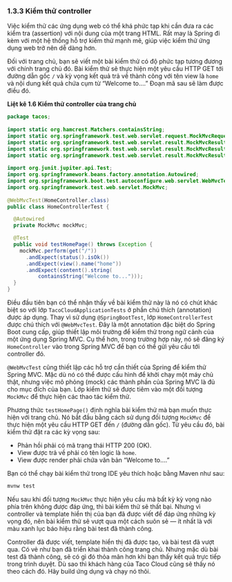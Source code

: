 ### 1.3.3 Kiểm thử controller

Việc kiểm thử các ứng dụng web có thể khá phức tạp khi cần đưa ra các kiểm tra (assertion) với nội dung của một trang HTML. Rất may là Spring đi kèm với một hệ thống hỗ trợ kiểm thử mạnh mẽ, giúp việc kiểm thử ứng dụng web trở nên dễ dàng hơn.

Đối với trang chủ, bạn sẽ viết một bài kiểm thử có độ phức tạp tương đương với chính trang chủ đó. Bài kiểm thử sẽ thực hiện một yêu cầu HTTP GET tới đường dẫn gốc `/` và kỳ vọng kết quả trả về thành công với tên view là `home` và nội dung kết quả chứa cụm từ “Welcome to….” Đoạn mã sau sẽ làm được điều đó.

**Liệt kê 1.6 Kiểm thử controller của trang chủ**

```java
package tacos;
​
import static org.hamcrest.Matchers.containsString;
import static org.springframework.test.web.servlet.request.MockMvcRequestBuilders.get;
import static org.springframework.test.web.servlet.result.MockMvcResultMatchers.content;
import static org.springframework.test.web.servlet.result.MockMvcResultMatchers.status;
import static org.springframework.test.web.servlet.result.MockMvcResultMatchers.view;
​
import org.junit.jupiter.api.Test;
import org.springframework.beans.factory.annotation.Autowired;
import org.springframework.boot.test.autoconfigure.web.servlet.WebMvcTest;
import org.springframework.test.web.servlet.MockMvc;
​
@WebMvcTest(HomeController.class)
public class HomeControllerTest {

  @Autowired
  private MockMvc mockMvc;

  @Test
  public void testHomePage() throws Exception {
    mockMvc.perform(get("/"))
      .andExpect(status().isOk())
      .andExpect(view().name("home"))
      .andExpect(content().string(
          containsString("Welcome to...")));
  }
}
```

Điều đầu tiên bạn có thể nhận thấy về bài kiểm thử này là nó có chút khác biệt so với lớp `TacoCloudApplicationTests` ở phần chú thích (annotation) được áp dụng. Thay vì sử dụng `@SpringBootTest`, lớp `HomeControllerTest` được chú thích với `@WebMvcTest`. Đây là một annotation đặc biệt do Spring Boot cung cấp, giúp thiết lập môi trường để kiểm thử trong ngữ cảnh của một ứng dụng Spring MVC. Cụ thể hơn, trong trường hợp này, nó sẽ đăng ký `HomeController` vào trong Spring MVC để bạn có thể gửi yêu cầu tới controller đó.

`@WebMvcTest` cũng thiết lập các hỗ trợ cần thiết của Spring để kiểm thử Spring MVC. Mặc dù nó có thể được cấu hình để khởi chạy một máy chủ thật, nhưng việc mô phỏng (mock) các thành phần của Spring MVC là đủ cho mục đích của bạn. Lớp kiểm thử sẽ được tiêm vào một đối tượng `MockMvc` để thực hiện các thao tác kiểm thử.

Phương thức `testHomePage()` định nghĩa bài kiểm thử mà bạn muốn thực hiện với trang chủ. Nó bắt đầu bằng cách sử dụng đối tượng `MockMvc` để thực hiện một yêu cầu HTTP GET đến `/` (đường dẫn gốc). Từ yêu cầu đó, bài kiểm thử đặt ra các kỳ vọng sau:

* Phản hồi phải có mã trạng thái HTTP 200 (OK).
* View được trả về phải có tên logic là `home`.
* View được render phải chứa văn bản “Welcome to….”

Bạn có thể chạy bài kiểm thử trong IDE yêu thích hoặc bằng Maven như sau:

```bash
mvnw test
```

Nếu sau khi đối tượng `MockMvc` thực hiện yêu cầu mà bất kỳ kỳ vọng nào phía trên không được đáp ứng, thì bài kiểm thử sẽ thất bại. Nhưng vì controller và template hiển thị của bạn đã được viết để đáp ứng những kỳ vọng đó, nên bài kiểm thử sẽ vượt qua một cách suôn sẻ — ít nhất là với màu xanh lục báo hiệu rằng bài test đã thành công.

Controller đã được viết, template hiển thị đã được tạo, và bài test đã vượt qua. Có vẻ như bạn đã triển khai thành công trang chủ. Nhưng mặc dù bài test đã thành công, sẽ có gì đó thỏa mãn hơn khi bạn thấy kết quả trực tiếp trong trình duyệt. Dù sao thì khách hàng của Taco Cloud cũng sẽ thấy nó theo cách đó. Hãy build ứng dụng và chạy nó thôi.
